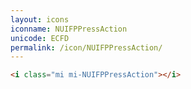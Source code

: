 ```yaml
---
layout: icons
iconname: NUIFPPressAction
unicode: ECFD
permalink: /icon/NUIFPPressAction/
---
```


``` html
<i class="mi mi-NUIFPPressAction"></i>
```

